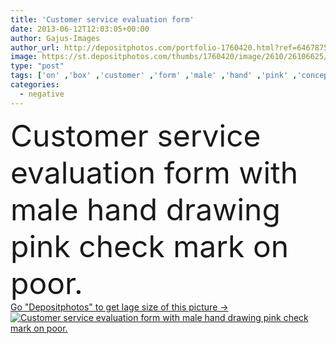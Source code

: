 ```yaml
---
title: 'Customer service evaluation form'
date: 2013-06-12T12:03:05+00:00
author: Gajus-Images
author_url: http://depositphotos.com/portfolio-1760420.html?ref=64678756
image: https://st.depositphotos.com/thumbs/1760420/image/2610/26106625/api_thumb_450.jpg?forcejpeg=true
type: "post"
tags: ['on' ,'box' ,'customer' ,'form' ,'male' ,'hand' ,'pink' ,'concept' ,'service' ,'mark' ,'with' ,'performance' ,'drawing' ,'negative' ,'choose' ,'bad' ,'marketing' ,'quality' ,'choice' ,'good' ,'poor' ,'virtual' ,'check' ,'select' ,'satisfaction' ,'evaluation' ,'Questionnaire' ,'Tick' ,'survey' ,'judge' ,'whiteboard' ,'average' ,'excellent' ,'rating' ,'mau' ,'grade' ,'opinion' ,'checkbox' ,'feedback' ,'excellence' ,'dissatisfaction' ,'mal' ,'unsatisfied' ,'dislike' ,'evaluate' ,'cliente' ,'check mark' ,'atendimento' ]
categories: 
  - negative
---
```

<div aling="center">
            <font size="60"> Customer service evaluation form with male hand drawing pink check mark on poor.</font>   
</div>
<div>
    <a href='https://depositphotos.com/26106625/stock-photo-customer-service-evaluation-form.html?ref=64678756' target=_blank > Go "Depositphotos" to get lage size of this picture ->
        <img href='https://depositphotos.com/26106625/stock-photo-customer-service-evaluation-form.html?ref=64678756' src='https://st.depositphotos.com/1760420/2610/i/950/depositphotos_26106625-stock-photo-customer-service-evaluation-form.jpg?forcejpeg=true' alt='Customer service evaluation form with male hand drawing pink check mark on poor.' >
    </a>
</div>
